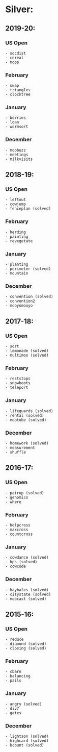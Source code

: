 # Silver:

## 2019-20:
  ### US Open
    - socdist
    - cereal
    - moop
  ### February
    - swap
    - triangles
    - clocktree
  ### January 
    - berries
    - loan
    - wormsort
  ### December
    - moobuzz
    - meetings
    - milkvisits
## 2018-19:
  ### US Open
    - leftout
    - cowjump
    - fenceplan (solved)
  ### February
    - herding
    - painting
    - revegetate
  ### January 
    - planting
    - perimeter (solved)
    - mountain
  ### December
    - convention (solved)
    - convention2
    - mooyomooyo
## 2017-18:
  ### US Open
    - sort
    - lemonade (solved)
    - multimoo (solved)
  ### February
    - reststops
    - snowboots
    - teleport
  ### January 
    - lifeguards (solved)
    - rental (solved)
    - mootube (solved)   
   ### December
    - homework (solved)
    - measurement
    - shuffle
## 2016-17:
  ### US Open
    - pairup (solved)
    - genomics
    - where
  ### February
    - helpcross
    - maxcross
    - countcross
  ### January 
    - cowdance (solved)
    - hps (solved)
    - cowcode
  ### December
    - haybales (solved)
    - citystate (solved)
    - moocast (solved)
## 2015-16:
  ### US Open
    - reduce
    - diamond (solved)
    - closing (solved)
  ### February
    - cbarn
    - balancing
    - pails
  ### January 
    - angry (solved)
    - div7
    - gates
   ### December
    - lightson (solved)
    - highcard (solved)
    - bcount (solved)

    
